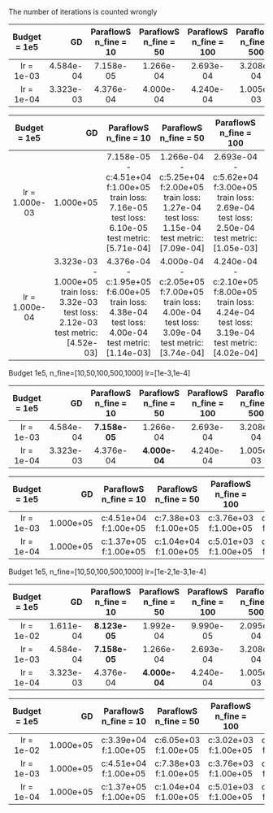 <!-- | Budget = 100000.0 | GD |   ParaflowS n_fine = 10 | ParaflowS n_fine = 50 | ParaflowS n_fine = 100 | ParaflowS n_fine = 500 | ParaflowS n_fine = 1000 |
|:--------------:|----:| :-----:| :-----:| :-----:| :-----:| :-----:|
| lr = 1.000e-03 | 4.584e-04  - 1.000e+05 train loss: 4.58e-04  test loss: 4.19e-04 test metric: [1.20e-03] |7.158e-05 -  c:4.51e+04 f:1.00e+05 train loss: 7.16e-05  test loss: 6.10e-05 test metric: [5.71e-04] |1.266e-04 -  c:5.25e+04 f:2.00e+05 train loss: 1.27e-04  test loss: 1.15e-04 test metric: [7.09e-04] |2.693e-04 -  c:5.62e+04 f:3.00e+05 train loss: 2.69e-04  test loss: 2.50e-04 test metric: [1.05e-03] |3.208e-04 -  c:5.69e+04 f:4.00e+05 train loss: 3.21e-04  test loss: 2.96e-04 test metric: [1.09e-03] |3.234e-04 -  c:5.73e+04 f:5.00e+05 train loss: 3.23e-04  test loss: 2.98e-04 test metric: [1.10e-03] |
| lr = 1.000e-04 | 3.323e-03  - 1.000e+05 train loss: 3.32e-03  test loss: 2.12e-03 test metric: [4.52e-03] |4.376e-04 -  c:1.95e+05 f:6.00e+05 train loss: 4.38e-04  test loss: 4.00e-04 test metric: [1.14e-03] |4.000e-04 -  c:2.05e+05 f:7.00e+05 train loss: 4.00e-04  test loss: 3.09e-04 test metric: [3.74e-04] |4.240e-04 -  c:2.10e+05 f:8.00e+05 train loss: 4.24e-04  test loss: 3.19e-04 test metric: [4.02e-04] |1.005e-03 -  c:2.11e+05 f:9.00e+05 train loss: 1.01e-03  test loss: 6.79e-04 test metric: [8.97e-04] |1.347e-03 -  c:2.11e+05 f:1.00e+06 train loss: 1.35e-03  test loss: 1.08e-03 test metric: [7.61e-04] | -->

The number of iterations is counted wrongly

| Budget = 1e5 | GD |   ParaflowS n_fine = 10 | ParaflowS n_fine = 50 | ParaflowS n_fine = 100 | ParaflowS n_fine = 500 | ParaflowS n_fine = 1000 |
|:--------------:|----:| :-----:| :-----:| :-----:| :-----:| :-----:|
| lr = 1e-03 | 4.584e-04  | 7.158e-05 |1.266e-04  |2.693e-04 |3.208e-04 | 3.234e-04  |
| lr = 1e-04 | 3.323e-03 |4.376e-04 |4.000e-04 | 4.240e-04  | 1.005e-03 | 1.347e-03  |

| Budget = 1e5 | GD |   ParaflowS n_fine = 10 | ParaflowS n_fine = 50 | ParaflowS n_fine = 100 | ParaflowS n_fine = 500 | ParaflowS n_fine = 1000 |
|:--------------:|----:| :-----:| :-----:| :-----:| :-----:| :-----:|
| lr = 1.000e-03 | 1.000e+05 |7.158e-05 -  c:4.51e+04 f:1.00e+05 train loss: 7.16e-05  test loss: 6.10e-05 test metric: [5.71e-04] |1.266e-04 -  c:5.25e+04 f:2.00e+05 train loss: 1.27e-04  test loss: 1.15e-04 test metric: [7.09e-04] |2.693e-04 -  c:5.62e+04 f:3.00e+05 train loss: 2.69e-04  test loss: 2.50e-04 test metric: [1.05e-03] |3.208e-04 -  c:5.69e+04 f:4.00e+05 train loss: 3.21e-04  test loss: 2.96e-04 test metric: [1.09e-03] |3.234e-04 -  c:5.73e+04 f:5.00e+05 train loss: 3.23e-04  test loss: 2.98e-04 test metric: [1.10e-03] |
| lr = 1.000e-04 | 3.323e-03  - 1.000e+05 train loss: 3.32e-03  test loss: 2.12e-03 test metric: [4.52e-03] |4.376e-04 -  c:1.95e+05 f:6.00e+05 train loss: 4.38e-04  test loss: 4.00e-04 test metric: [1.14e-03] |4.000e-04 -  c:2.05e+05 f:7.00e+05 train loss: 4.00e-04  test loss: 3.09e-04 test metric: [3.74e-04] |4.240e-04 -  c:2.10e+05 f:8.00e+05 train loss: 4.24e-04  test loss: 3.19e-04 test metric: [4.02e-04] |1.005e-03 -  c:2.11e+05 f:9.00e+05 train loss: 1.01e-03  test loss: 6.79e-04 test metric: [8.97e-04] |1.347e-03 -  c:2.11e+05 f:1.00e+06 train loss: 1.35e-03  test loss: 1.08e-03 test metric: [7.61e-04] |


<!-- | Budget = 100000.0 | GD |   ParaflowS n_fine = 10 | ParaflowS n_fine = 50 | ParaflowS n_fine = 100 | ParaflowS n_fine = 500 | ParaflowS n_fine = 1000 |
|:--------------:|----:| :-----:| :-----:| :-----:| :-----:| :-----:|
| lr = 1.000e-03 | 4.584e-04  - 1.000e+05 train loss: 4.58e-04  test loss: 4.19e-04 test metric: [1.20e-03] |7.158e-05 -  c:4.51e+04 f:1.00e+05 m: 1.51 train loss: 7.16e-05  test loss: 6.10e-05 test metric: [5.71e-04] |1.266e-04 -  c:7.38e+03 f:1.00e+05 m: 0.69 train loss: 1.27e-04  test loss: 1.15e-04 test metric: [7.09e-04] |2.693e-04 -  c:3.76e+03 f:1.00e+05 m: 0.76 train loss: 2.69e-04  test loss: 2.50e-04 test metric: [1.05e-03] |3.208e-04 -  c:7.07e+02 f:1.00e+05 m: 0.54 train loss: 3.21e-04  test loss: 2.96e-04 test metric: [1.09e-03] |3.234e-04 -  c:3.50e+02 f:1.00e+05 m: 0.50 train loss: 3.23e-04  test loss: 2.98e-04 test metric: [1.10e-03] |
| lr = 1.000e-04 | 3.323e-03  - 1.000e+05 train loss: 3.32e-03  test loss: 2.12e-03 test metric: [4.52e-03] |4.376e-04 -  c:1.37e+05 f:1.00e+05 m: 6.52 train loss: 4.38e-04  test loss: 4.00e-04 test metric: [1.14e-03] |4.000e-04 -  c:1.04e+04 f:1.00e+05 m: 2.09 train loss: 4.00e-04  test loss: 3.09e-04 test metric: [3.74e-04] |4.240e-04 -  c:5.01e+03 f:1.00e+05 m: 2.01 train loss: 4.24e-04  test loss: 3.19e-04 test metric: [4.02e-04] |1.005e-03 -  c:8.20e+02 f:1.00e+05 m: 1.10 train loss: 1.01e-03  test loss: 6.79e-04 test metric: [8.97e-04] |1.347e-03 -  c:4.06e+02 f:1.00e+05 m: 1.06 train loss: 1.35e-03  test loss: 1.08e-03 test metric: [7.61e-04] | -->

Budget 1e5, n_fine=[10,50,100,500,1000] lr=[1e-3,1e-4]

| Budget = 1e5 | GD |   ParaflowS n_fine = 10 | ParaflowS n_fine = 50 | ParaflowS n_fine = 100 | ParaflowS n_fine = 500 | ParaflowS n_fine = 1000 |
|:--------------:|----:| :-----:| :-----:| :-----:| :-----:| :-----:|
| lr = 1e-03 | 4.584e-04 | **7.158e-05** | 1.266e-04 | 2.693e-04 | 3.208e-04 | 3.234e-04 |
| lr = 1e-04 | 3.323e-03 | 4.376e-04 | **4.000e-04** | 4.240e-04 | 1.005e-03 | 1.347e-03 |

| Budget = 1e5 | GD |   ParaflowS n_fine = 10 | ParaflowS n_fine = 50 | ParaflowS n_fine = 100 | ParaflowS n_fine = 500 | ParaflowS n_fine = 1000 |
|:--------------:|----:| :-----:| :-----:| :-----:| :-----:| :-----:|
| lr = 1e-03 | 1.000e+05 | c:4.51e+04 f:1.00e+05 | c:7.38e+03 f:1.00e+05 | c:3.76e+03 f:1.00e+05 | c:7.07e+02 f:1.00e+05 | c:3.50e+02 f:1.00e+05 |
| lr = 1e-04 | 1.000e+05 | c:1.37e+05 f:1.00e+05 | c:1.04e+04 f:1.00e+05 | c:5.01e+03 f:1.00e+05 | c:8.20e+02 f:1.00e+05 | c:4.06e+02 f:1.00e+05 |

<!-- | Budget = 100000.0 | GD |   ParaflowS n_fine = 10 | ParaflowS n_fine = 50 | ParaflowS n_fine = 100 | ParaflowS n_fine = 500 | ParaflowS n_fine = 1000 |
|:--------------:|----:| :-----:| :-----:| :-----:| :-----:| :-----:|
| lr = 1.000e-02 | 1.611e-04  - 1.000e+05 train loss: 1.61e-04  test loss: 1.65e-04 test metric: [2.70e-03] |8.123e-05 -  c:3.39e+04 f:1.00e+05 m: 3933.00 train loss: 4.66e-05  test loss: 3.46e-05 test metric: [3.91e-04] |1.992e-04 -  c:6.05e+03 f:1.00e+05 m: 53.00 train loss: 2.23e-05  test loss: 1.96e-05 test metric: [2.55e-04] |9.990e-05 -  c:3.02e+03 f:1.00e+05 m: 17.00 train loss: 9.99e-05  test loss: 9.49e-05 test metric: [1.80e-03] |2.095e-04 -  c:6.02e+02 f:1.00e+05 m: 2.00 train loss: 4.41e-05  test loss: 3.86e-05 test metric: [8.65e-04] |1.601e-04 -  c:3.00e+02 f:1.00e+05 m: 0.00 train loss: 1.60e-04  test loss: 1.64e-04 test metric: [2.70e-03] |
| lr = 1.000e-03 | 4.584e-04  - 1.000e+05 train loss: 4.58e-04  test loss: 4.19e-04 test metric: [1.20e-03] |7.158e-05 -  c:4.51e+04 f:1.00e+05 m: 15097.00 train loss: 7.16e-05  test loss: 6.10e-05 test metric: [5.71e-04] |1.266e-04 -  c:7.38e+03 f:1.00e+05 m: 1380.00 train loss: 1.27e-04  test loss: 1.15e-04 test metric: [7.09e-04] |2.693e-04 -  c:3.76e+03 f:1.00e+05 m: 764.00 train loss: 2.69e-04  test loss: 2.50e-04 test metric: [1.05e-03] |3.208e-04 -  c:7.07e+02 f:1.00e+05 m: 107.00 train loss: 3.21e-04  test loss: 2.96e-04 test metric: [1.09e-03] |3.234e-04 -  c:3.50e+02 f:1.00e+05 m: 50.00 train loss: 3.23e-04  test loss: 2.98e-04 test metric: [1.10e-03] |
| lr = 1.000e-04 | 3.323e-03  - 1.000e+05 train loss: 3.32e-03  test loss: 2.12e-03 test metric: [4.52e-03] |4.376e-04 -  c:1.37e+05 f:1.00e+05 m: 65234.00 train loss: 4.38e-04  test loss: 4.00e-04 test metric: [1.14e-03] |4.000e-04 -  c:1.04e+04 f:1.00e+05 m: 4176.00 train loss: 4.00e-04  test loss: 3.09e-04 test metric: [3.74e-04] |4.240e-04 -  c:5.01e+03 f:1.00e+05 m: 2007.00 train loss: 4.24e-04  test loss: 3.19e-04 test metric: [4.02e-04] |1.005e-03 -  c:8.20e+02 f:1.00e+05 m: 220.00 train loss: 1.01e-03  test loss: 6.79e-04 test metric: [8.97e-04] |1.347e-03 -  c:4.06e+02 f:1.00e+05 m: 106.00 train loss: 1.35e-03  test loss: 1.08e-03 test metric: [7.61e-04] | -->


Budget 1e5, n_fine=[10,50,100,500,1000] lr=[1e-2,1e-3,1e-4]

| Budget = 1e5 | GD |   ParaflowS n_fine = 10 | ParaflowS n_fine = 50 | ParaflowS n_fine = 100 | ParaflowS n_fine = 500 | ParaflowS n_fine = 1000 |
|:--------------:|----:| :-----:| :-----:| :-----:| :-----:| :-----:|
| lr = 1e-02 | 1.611e-04 | **8.123e-05** | 1.992e-04 | 9.990e-05 | 2.095e-04 | 1.601e-04 |
| lr = 1e-03 | 4.584e-04 | **7.158e-05** | 1.266e-04 | 2.693e-04 | 3.208e-04 | 3.234e-04 |
| lr = 1e-04 | 3.323e-03 | 4.376e-04 | **4.000e-04** | 4.240e-04 | 1.005e-03 | 1.347e-03 |

| Budget = 1e5 | GD |   ParaflowS n_fine = 10 | ParaflowS n_fine = 50 | ParaflowS n_fine = 100 | ParaflowS n_fine = 500 | ParaflowS n_fine = 1000 |
|:--------------:|----:| :-----:| :-----:| :-----:| :-----:| :-----:|
| lr = 1e-02 | 1.000e+05 | c:3.39e+04 f:1.00e+05 | c:6.05e+03 f:1.00e+05 | c:3.02e+03 f:1.00e+05 | c:6.02e+02 f:1.00e+05 | c:3.00e+02 f:1.00e+05 |
| lr = 1e-03 | 1.000e+05 | c:4.51e+04 f:1.00e+05 | c:7.38e+03 f:1.00e+05 | c:3.76e+03 f:1.00e+05 | c:7.07e+02 f:1.00e+05 | c:3.50e+02 f:1.00e+05 |
| lr = 1e-04 | 1.000e+05 | c:1.37e+05 f:1.00e+05 | c:1.04e+04 f:1.00e+05 | c:5.01e+03 f:1.00e+05 | c:8.20e+02 f:1.00e+05 | c:4.06e+02 f:1.00e+05 |